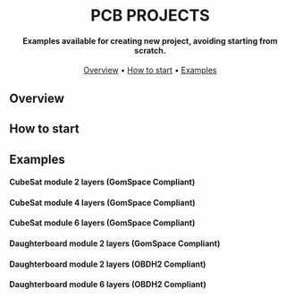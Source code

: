 <h1 align="center">
	PCB PROJECTS
	<br>
</h1>

<h4 align="center">Examples available for creating new project, avoiding starting from scratch.</h4>

<p align="center">
  	<a href="#overview">Overview</a> •
  	<a href="#how-to-start">How to start</a> •
  	<a href="#examples">Examples</a>
</p>


## Overview

## How to start

## Examples

#### CubeSat module 2 layers (GomSpace Compliant)
#### CubeSat module 4 layers (GomSpace Compliant)
#### CubeSat module 6 layers (GomSpace Compliant)
#### Daughterboard module 2 layers (GomSpace Compliant)
#### Daughterboard module 2 layers (OBDH2 Compliant)
#### Daughterboard module 6 layers (OBDH2 Compliant)
